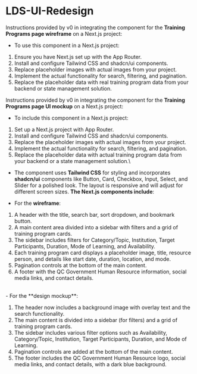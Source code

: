 # LDS-UI-Redesign

Instructions provided by v0 in integrating the component for the **Training Programs page wireframe** on a Next.js project:

- To use this component in a Next.js project:

1. Ensure you have Next.js set up with the App Router.
2. Install and configure Tailwind CSS and shadcn/ui components.
3. Replace placeholder images with actual images from your project.
4. Implement the actual functionality for search, filtering, and pagination.
5. Replace the placeholder data with real training program data from your backend or state management solution.

Instructions provided by v0 in integrating the component for the **Training Programs page UI mockup** on a Next.js project:

- To include this component in a Next.js project:

1. Set up a Next.js project with App Router.
2. Install and configure Tailwind CSS and shadcn/ui components.
3. Replace the placeholder images with actual images from your project.
4. Implement the actual functionality for search, filtering, and pagination.
5. Replace the placeholder data with actual training program data from your backend or a state management solution.\\

- The component uses **Tailwind CSS** for styling and incorporates **shadcn/ui** components like Button, Card, Checkbox, Input, Select, and Slider for a polished look. The layout is responsive and will adjust for different screen sizes. **The Next.js components include**:

- For the **wireframe**:

1. A header with the title, search bar, sort dropdown, and bookmark button.
2. A main content area divided into a sidebar with filters and a grid of training program cards.
3. The sidebar includes filters for Category/Topic, Institution, Target Participants, Duration, Mode of Learning, and Availability.
4. Each training program card displays a placeholder image, title, resource person, and details like start date, duration, location, and mode.
5. Pagination controls at the bottom of the main content.
6. A footer with the QC Government Human Resource information, social media links, and contact details.
<br>
- For the **design mockup**:
   
1. The header now includes a background image with overlay text and the search functionality.
2. The main content is divided into a sidebar (for filters) and a grid of training program cards.
3. The sidebar includes various filter options such as Availability, Category/Topic, Institution, Target Participants, Duration, and Mode of Learning.
4. Pagination controls are added at the bottom of the main content.
5. The footer includes the QC Government Human Resource logo, social media links, and contact details, with a dark blue background.
